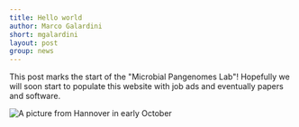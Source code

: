 ```yaml
---
title: Hello world
author: Marco Galardini
short: mgalardini
layout: post
group: news
---
```

This post marks the start of the "Microbial Pangenomes Lab"!
Hopefully we will soon start to populate this website with job ads
and eventually papers and software.

<img class="img-fluid" src="{{ site.url }}/static/img/news/202010_hannover.jpg" alt="A picture from Hannover in early October">
